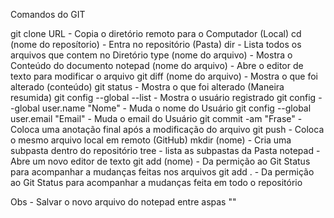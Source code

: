 Comandos do GIT

git clone URL - Copia o diretório remoto para o Computador (Local)
cd (nome do reposítorio) - Entra no repositório (Pasta)
dir - Lista todos os arquivos que contem no Diretório
type (nome do arquivo) - Mostra o Conteúdo do documento
notepad (nome do arquivo) - Abre o editor de texto para modificar o arquivo
git diff (nome do arquivo) - Mostra o que foi alterado (conteúdo)
git status - Mostra o que foi alterado (Maneira resumida)
git config --global --list - Mostra o usuário registrado
git config --global user.name "Nome" - Muda o nome do Usuário
git config --global user.email "Email" - Muda o email do Usuário
git commit -am "Frase" - Coloca uma anotação final após a modificação do arquivo
git push - Coloca o mesmo arquivo local em remoto (GitHub)
mkdir (nome) - Cria uma subpasta dentro do repositório
tree - lista as subpastas da Pasta
notepad - Abre um novo editor de texto
git add (nome) - Da permição ao Git Status para acompanhar a mudanças feitas nos arquivos
git add . - Da permição ao Git Status para acompanhar a mudanças feita em todo o repositório

Obs - Salvar o novo arquivo do notepad entre aspas ""